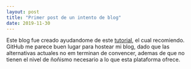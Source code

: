 ```yaml
---
layout: post
title: "Primer post de un intento de blog"
date: 2019-11-30
---
```


Este blog fue creado ayudandome de este [tutorial](http://jmcglone.com/guides/github-pages/), el cual recomiendo. GitHub me parece buen lugar para hostear mi blog, dado que las alternativas actuales no em terminan de convencer, ademas de que no tienen el nivel de ñoñismo necesario a lo que esta plataforma ofrece.